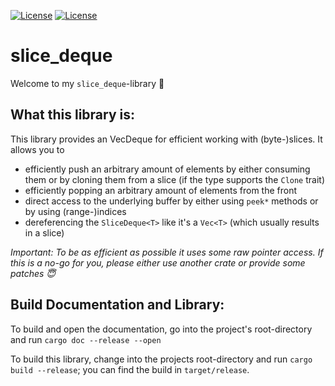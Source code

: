 [![License](https://img.shields.io/badge/License-BSD--2--Clause-blue.svg)](https://opensource.org/licenses/BSD-2-Clause)
[![License](https://img.shields.io/badge/License-MIT-blue.svg)](https://opensource.org/licenses/MIT)

slice_deque
===========
Welcome to my `slice_deque`-library 🎊


What this library is:
---------------------
This library provides an VecDeque for efficient working with (byte-)slices. It allows you to
 - efficiently push an arbitrary amount of elements by either consuming them or by cloning them from a slice (if the
   type supports the `Clone` trait)
 - efficiently popping an arbitrary amount of elements from the front
 - direct access to the underlying buffer by either using `peek*` methods or by using (range-)indices
 - dereferencing the `SliceDeque<T>` like it's a `Vec<T>` (which usually results in a slice)

_Important: To be as efficient as possible it uses some raw pointer access. If this is a no-go for you, please either
use another crate or provide some patches 😇_ 


Build Documentation and Library:
--------------------------------
To build and open the documentation, go into the project's root-directory and run `cargo doc --release --open`

To build this library, change into the projects root-directory and run `cargo build --release`; you can find the build
in `target/release`.